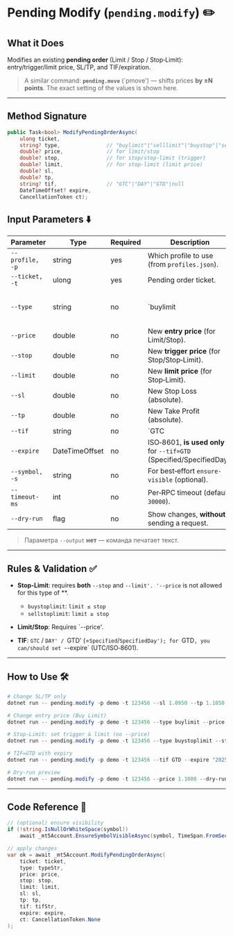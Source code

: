 # Pending Modify (`pending.modify`) ✏️

## What it Does

Modifies an existing **pending order** (Limit / Stop / Stop‑Limit): entry/trigger/limit price, SL/TP, and TIF/expiration.

> A similar command: **`pending.move`** (`pmove') — shifts prices **by ±N points**. The exact setting of the values is shown here.

---
## Method Signature

```csharp
public Task<bool> ModifyPendingOrderAsync(
    ulong ticket,
    string? type,               // "buylimit"|"selllimit"|"buystop"|"sellstop"|"buystoplimit"|"sellstoplimit"|null
    double? price,              // for limit/stop
    double? stop,               // for stop/stop-limit (trigger)
    double? limit,              // for stop-limit (limit price)
    double? sl,
    double? tp,
    string? tif,                // "GTC"|"DAY"|"GTD"|null
    DateTimeOffset? expire,
    CancellationToken ct);
```

## Input Parameters ⬇️

| Parameter       | Type           | Required | Description                                                                 |           |         |          |              |                                              |
| --------------- | -------------- | -------- | --------------------------------------------------------------------------- | --------- | ------- | -------- | ------------ | -------------------------------------------- |
| `--profile, -p` | string         | yes      | Which profile to use (from `profiles.json`).                                |           |         |          |              |                                              |
| `--ticket, -t`  | ulong          | yes      | Pending order ticket.                                                       |           |         |          |              |                                              |
| `--type` | string | no | \`buylimit | selllimit | buystop | sellstop | buystoplimit | sellstoplimit\` (for validating invariants). |
| `--price`       | double | no | New **entry price** (for Limit/Stop).                                     |           |         |          |              |                                              |
| `--stop`        | double | no | New **trigger price** (for Stop/Stop‑Limit).                              |           |         |          |              |                                              |
| `--limit`       | double | no | New **limit price** (for Stop‑Limit).                                     |           |         |          |              |                                              |
| `--sl`          | double         | no       | New Stop Loss (absolute).                                                   |           |         |          |              |                                              |
| `--tp`          | double         | no       | New Take Profit (absolute).                                                 |           |         |          |              |                                              |
| `--tif`         | string         | no       | \`GTC                                                                       | DAY       | GTD\`.  |          |              |                                              |
| `--expire`      | DateTimeOffset | no | ISO‑8601, **is used only** for `--tif=GTD` (Specified/SpecifiedDay). |           |         |          |              |                                              |
| `--symbol, -s` | string | no | For best‑effort `ensure-visible` (optional).                          |           |         |          |              |                                              |
| `--timeout-ms`  | int            | no       | Per‑RPC timeout (default `30000`).                                          |           |         |          |              |                                              |
| `--dry-run`     | flag | no | Show changes, **without** sending a request.                                |           |         |          |              |                                              |

> Параметра `--output` **нет** — команда печатает текст.

---

## Rules & Validation ✅

* **Stop‑Limit**: requires **both** `--stop` and `--limit'. '--price` is not allowed for this type of **.

  * `buystoplimit`: `limit ≤ stop`
  * `sellstoplimit`: `limit ≥ stop`
* **Limit/Stop**: Requires `--price'.
* **TIF**: `GTC` / `DAY' / `GTD' (=`Specified`/`SpecifiedDay'); for `GTD`, you can/should set `--expire` (UTC/ISO‑8601).

---

## How to Use 🛠️

```powershell
# Change SL/TP only
dotnet run -- pending.modify -p demo -t 123456 --sl 1.0950 --tp 1.1050

# Change entry price (Buy Limit)
dotnet run -- pending.modify -p demo -t 123456 --type buylimit --price 1.1000

# Stop‑Limit: set trigger & limit (no --price)
dotnet run -- pending.modify -p demo -t 123456 --type buystoplimit --stop 1.1010 --limit 1.1005

# TIF=GTD with expiry
dotnet run -- pending.modify -p demo -t 123456 --tif GTD --expire "2025-09-01T12:00:00Z"

# Dry‑run preview
dotnet run -- pending.modify -p demo -t 123456 --price 1.1000 --dry-run
```

---

## Code Reference 🧩

```csharp
// (optional) ensure visibility
if (!string.IsNullOrWhiteSpace(symbol))
    await _mt5Account.EnsureSymbolVisibleAsync(symbol, TimeSpan.FromSeconds(3));

// apply changes
var ok = await _mt5Account.ModifyPendingOrderAsync(
    ticket: ticket,
    type: typeStr,
    price: price,
    stop: stop,
    limit: limit,
    sl: sl,
    tp: tp,
    tif: tifStr,
    expire: expire,
    ct: CancellationToken.None
);
```
